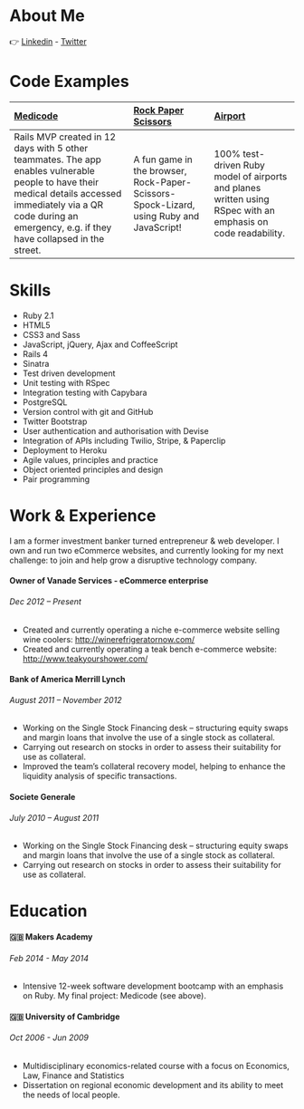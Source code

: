 About Me
==

:point_right:  [Linkedin] - [Twitter]

Code Examples
==

| [Medicode] | [Rock Paper Scissors] | [Airport] |
|:--------------- |:-------- |:--------- |
| Rails MVP created in 12 days with 5 other teammates. The app enables vulnerable people to have their medical details accessed immediately via a QR code during an emergency, e.g. if they have collapsed in the street. | A fun game in the browser, Rock-Paper-Scissors-Spock-Lizard, using Ruby and JavaScript! | 100% test-driven Ruby model of airports and planes written using RSpec with an emphasis on code readability. |


Skills
==
* Ruby 2.1
* HTML5
* CSS3 and Sass
* JavaScript, jQuery, Ajax and CoffeeScript
* Rails 4
* Sinatra
* Test­ driven development
* Unit testing with RSpec 
* Integration testing with Capybara
* PostgreSQL
* Version control with git and GitHub
* Twitter Bootstrap
* User authentication and authorisation with Devise
* Integration of APIs including Twilio, Stripe, & Paperclip
* Deployment to Heroku
* Agile values, principles and practice
* Object­ oriented principles and design
* Pair programming

Work & Experience
==

I am a former investment banker turned entrepreneur & web developer. I own and run two eCommerce websites, and currently looking for my next challenge: to join and help grow a disruptive technology company.

#### Owner of Vanade Services - eCommerce enterprise
###### Dec 2012 – Present
* Created and currently operating a niche e-commerce website selling wine coolers: http://winerefrigeratornow.com/
* Created and currently operating a teak bench e-commerce website: http://www.teakyourshower.com/

#### Bank of America Merrill Lynch
###### August 2011 – November 2012
* Working on the Single Stock Financing desk – structuring equity swaps and margin loans that involve the use of a single stock as collateral.
* Carrying out research on stocks in order to assess their suitability for use as collateral.
* Improved the team’s collateral recovery model, helping to enhance the liquidity analysis of specific transactions.

#### Societe Generale
###### July 2010 – August 2011
* Working on the Single Stock Financing desk – structuring equity swaps and margin loans that involve the use of a single stock as collateral.
* Carrying out research on stocks in order to assess their suitability for use as collateral.

Education
==
#### :gb: Makers Academy
###### Feb 2014 - May 2014
* Intensive 12-week software development bootcamp with an emphasis on Ruby. My final project:
Medicode (see above).

#### :gb: University of Cambridge
###### Oct 2006 - Jun 2009
* Multidisciplinary economics-related course with a focus on Economics, Law, Finance and Statistics
* Dissertation on regional economic development and its ability to meet the needs of local people.

[Medicode]: https://github.com/MichaelSid/meditag
[Rock Paper Scissors]: https://github.com/MichaelSid/RockPaperSci
[Airport]: https://github.com/MichaelSid/Air-Traffic-Control
[Twitter]: https://twitter.com/MichaelDSidon
[Linkedin]: https://www.linkedin.com/in/michaelsidon
